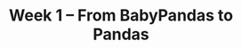 ---
    title: Week 1 – From BabyPandas to Pandas
    weekNumber: 1
    days:
      - date: 2023-1-9
        events:
          "**LEC 1**{: .label .label-lecture } [Introduction](resources/lectures/lec01/lec01.html)":
            "[Ch. 1](https://notes.dsc80.com/content/01/introduction.html)"
      - date: 2023-1-11
        events:
          "**LEC 2**{: .label .label-lecture } [DataFrame Fundamentals](resources/lectures/lec02/lec02.html)":
            "[Ch. 2](https://notes.dsc80.com/content/02/introduction.html)"
        
      - date: 2023-1-13
        events:
          "**LEC 3**{: .label .label-lecture } [More DataFrame Fundamentals](resources/lectures/lec03/lec03.html)":
            "[Ch. 2](https://notes.dsc80.com/content/02/introduction.html), [3](https://notes.dsc80.com/content/03/introduction.html)"
                
---